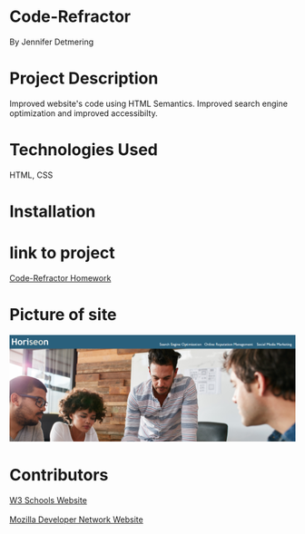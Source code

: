 # Code-Refractor
By Jennifer Detmering

# Project Description
Improved website's code using HTML Semantics. Improved search engine optimization and improved accessibilty. 

# Technologies Used
HTML, CSS

# Installation
# link to project

<a href="https://kodiakshuksan.github.io/Code-Refractor/">Code-Refractor Homework<a>

# Picture of site
<img src="assets/website.PNG" alt="picture of deployed website where it shows general website with a photo of people working in an office">


# Contributors 
<a href="https://www.w3schools.com/">W3 Schools Website<a><br><br>
<a href="https://developer.mozilla.org/en-US/">Mozilla Developer Network Website<a>

